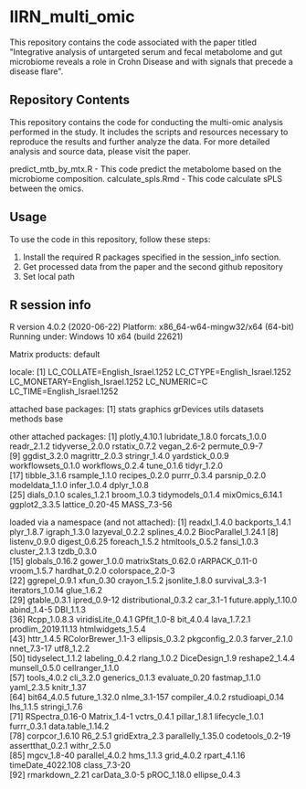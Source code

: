 # IIRN_multi_omic

This repository contains the code associated with the paper titled "Integrative analysis of untargeted serum and fecal metabolome and gut microbiome reveals a role in Crohn Disease and with signals that precede a disease flare".

## Repository Contents

This repository contains the code for conducting the multi-omic analysis performed in the study. It includes the scripts and resources necessary to reproduce the results and further analyze the data.
For more detailed analysis and source data, please visit the paper.

predict_mtb_by_mtx.R - This code predict the metabolome based on the microbiome composition.
calculate_spls.Rmd - This code calculate sPLS between the omics.

## Usage

To use the code in this repository, follow these steps:

1. Install the required R packages specified in the session_info section.
3. Get processed data from the paper and the second github repository 
4. Set local path

## R session info
R version 4.0.2 (2020-06-22)
Platform: x86_64-w64-mingw32/x64 (64-bit)
Running under: Windows 10 x64 (build 22621)

Matrix products: default

locale:
[1] LC_COLLATE=English_Israel.1252  LC_CTYPE=English_Israel.1252    LC_MONETARY=English_Israel.1252 LC_NUMERIC=C                    LC_TIME=English_Israel.1252    

attached base packages:
[1] stats     graphics  grDevices utils     datasets  methods   base     

other attached packages:
 [1] plotly_4.10.1      lubridate_1.8.0    forcats_1.0.0      readr_2.1.2        tidyverse_2.0.0    rstatix_0.7.2      vegan_2.6-2        permute_0.9-7     
 [9] ggdist_3.2.0       magrittr_2.0.3     stringr_1.4.0      yardstick_0.0.9    workflowsets_0.1.0 workflows_0.2.4    tune_0.1.6         tidyr_1.2.0       
[17] tibble_3.1.6       rsample_1.1.0      recipes_0.2.0      purrr_0.3.4        parsnip_0.2.0      modeldata_1.1.0    infer_1.0.4        dplyr_1.0.8       
[25] dials_0.1.0        scales_1.2.1       broom_1.0.3        tidymodels_0.1.4   mixOmics_6.14.1    ggplot2_3.3.5      lattice_0.20-45    MASS_7.3-56       

loaded via a namespace (and not attached):
 [1] readxl_1.4.0         backports_1.4.1      plyr_1.8.7           igraph_1.3.0         lazyeval_0.2.2       splines_4.0.2        BiocParallel_1.24.1 
 [8] listenv_0.9.0        digest_0.6.25        foreach_1.5.2        htmltools_0.5.2      fansi_1.0.3          cluster_2.1.3        tzdb_0.3.0          
[15] globals_0.16.2       gower_1.0.0          matrixStats_0.62.0   rARPACK_0.11-0       vroom_1.5.7          hardhat_0.2.0        colorspace_2.0-3    
[22] ggrepel_0.9.1        xfun_0.30            crayon_1.5.2         jsonlite_1.8.0       survival_3.3-1       iterators_1.0.14     glue_1.6.2          
[29] gtable_0.3.1         ipred_0.9-12         distributional_0.3.2 car_3.1-1            future.apply_1.10.0  abind_1.4-5          DBI_1.1.3           
[36] Rcpp_1.0.8.3         viridisLite_0.4.1    GPfit_1.0-8          bit_4.0.4            lava_1.7.2.1         prodlim_2019.11.13   htmlwidgets_1.5.4   
[43] httr_1.4.5           RColorBrewer_1.1-3   ellipsis_0.3.2       pkgconfig_2.0.3      farver_2.1.0         nnet_7.3-17          utf8_1.2.2          
[50] tidyselect_1.1.2     labeling_0.4.2       rlang_1.0.2          DiceDesign_1.9       reshape2_1.4.4       munsell_0.5.0        cellranger_1.1.0    
[57] tools_4.0.2          cli_3.2.0            generics_0.1.3       evaluate_0.20        fastmap_1.1.0        yaml_2.3.5           knitr_1.37          
[64] bit64_4.0.5          future_1.32.0        nlme_3.1-157         compiler_4.0.2       rstudioapi_0.14      lhs_1.1.5            stringi_1.7.6       
[71] RSpectra_0.16-0      Matrix_1.4-1         vctrs_0.4.1          pillar_1.8.1         lifecycle_1.0.1      furrr_0.3.1          data.table_1.14.2   
[78] corpcor_1.6.10       R6_2.5.1             gridExtra_2.3        parallelly_1.35.0    codetools_0.2-19     assertthat_0.2.1     withr_2.5.0         
[85] mgcv_1.8-40          parallel_4.0.2       hms_1.1.3            grid_4.0.2           rpart_4.1.16         timeDate_4022.108    class_7.3-20        
[92] rmarkdown_2.21       carData_3.0-5        pROC_1.18.0          ellipse_0.4.3       




